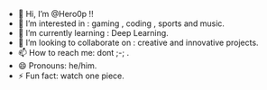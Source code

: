 - 👋 Hi, I’m @Hero0p !!
- 👀 I’m interested in : gaming , coding , sports and music.
- 🌱 I’m currently learning : Deep Learning.
- 💞️ I’m looking to collaborate on : creative and innovative projects.
- 📫 How to reach me: dont ;-; .
- 😄 Pronouns: he/him.
- ⚡ Fun fact: watch one piece.

<!---
Hero0p/Hero0p is a ✨ special ✨ repository because its `README.md` (this file) appears on your GitHub profile.
You can click the Preview link to take a look at your changes.
--->
